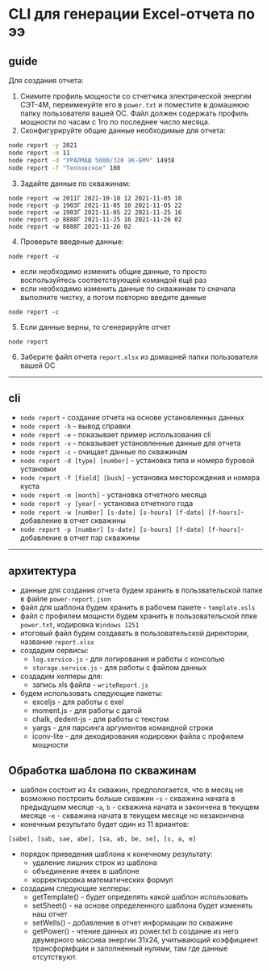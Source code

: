 # CLI для генерации Excel-отчета по ээ
## guide
 Для создания отчета:
 1. Снимите профиль мощности со стчетчика электрической энергии СЭТ-4М, переименуйте его в `power.txt` и поместите в домашнюю папку пользователя вашей ОС. Файл должен содержать профиль мощности по часам с 1го по последнее число месяца.
 2. Сконфигурируйте общие данные необходимые для отчета:
 ```sh
 node report -y 2021 
 node report -m 11
 node report -d "УРАЛМАШ 5000/320 ЭК-БМЧ" 14938
 node report -f "Тепловское" 108
 ```
 3. Задайте данные по скважинам:
 ```
 node report -w 2011Г 2021-10-10 12 2021-11-05 10
 node report -p 1903Г 2021-11-05 10 2021-11-05 22
 node report -w 1903Г 2021-11-05 22 2021-11-25 16
 node report -p 8888Г 2021-11-25 16 2021-11-26 02
 node report -w 8888Г 2021-11-26 02 
 ```
 4. Проверьте введеные данные:
 ```
 node report -v
 ```
- если необходимо изменить общие данные, то просто воспользуйтесь соответствующей командой ещё раз
- если необходимо изменить данные по скважинам то сначала выполните чистку, а потом повторно введите данные
``` 
node report -c 
``` 
5. Если данные верны, то сгенерируйте отчет
```
node report 
```
6. Заберите файл отчета `report.xlsx` из домашней папки пользователя вашей ОС 
---
## cli
- `node report` - создание отчета на основе установленных данных
- `node report -h` - вывод справки
- `node report -e` - показывает пример использования cli
- `node report -v` - показывает установленные данные для отчета
- `node report -c` - очищает данные по скважинам
- `node report -d [type] [number]` - установка типа и номера буровой установки
- `node report -f [field] [bush]` - установка месторождения и номера куста
- `node report -m [month]` - установка отчетного месяца
- `node report -y [year]` - установка отчетного года
- `node report -w [number] [s-date] [s-hours] [f-date] [f-hours]`- добавление в отчет скважины 
- `node report -p [number] [s-date] [s-hours] [f-date] [f-hours]`- добавление в отчет пзр скважины
---
## архитектура
 - данные для создания отчета будем хранить в пользвательской папке в файле `power-report.json`
 - файл для шаблона будем хранить в рабочем пакете - `template.xsls`
 - файл с профилем мощнсти будем хранить в пользовательской ппке `power.txt`, кодировка `Windows 1251`
 - итоговый файл будем создавать в пользовательской директории, название `report.xlsx`
 - создадим сервисы:
	- `log.service.js` - для логирования и работы с консолью
	- `storage.service.js` - для работы с файлом данных
 - создадим хелперы для:
	- запись xls  файла - `writeReport.js`
 - будем использовать следующие пакеты:
	- exceljs - для работы с exel
	- moment.js - для работы с датой
	- chalk, dedent-js - для работы с текстом
	- yargs - для парсинга аргументов командной строки
	- iconv-lite - для декодирования кодировки файла с профилем мощности
## Обработка шаблона по скважинам
- шаблон состоит из 4х скважин, предпологается, что  в месяц не возможно построить больше скважин
	-`s` - скважина начата в предыдущем месяце
	-`a`, `b` - скважина начата и закончена в текущем месяце
	-`e` - скважина начата в текущем месяце но незакончена
- конечным результато будет один из 11 вриантов:
```
[sabe], [sab, sae, abe], [sa, ab, be, se], [s, a, e]
```
- порядок приведения шаблона к конечному результату:
	- удаление лишних строк из шаблона
	- объединение ячеек в шаблоне
	- корректировка математических формул
- создадим следующие хелперы:
	- getTemplate() - будет определять какой шаблон использовать
	- setSheet() - на основе определенного шаблона будет изменять наш отчет
	- setWells() - добавление в отчет информации по скважине
	- getPower() - чтение данных из power.txt b создание из него двумерного массива энергии 31х24, учитывающий коэффициент трансформфции и заполненный нулями, там где данные отсутствуют.
